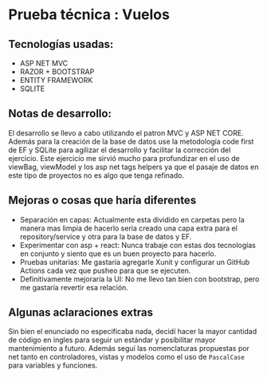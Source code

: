# Prueba técnica : Vuelos

## Tecnologías usadas:

- ASP NET MVC
- RAZOR + BOOTSTRAP
- ENTITY FRAMEWORK 
- SQLITE

## Notas de desarrollo:

El desarrollo se llevo a cabo utilizando el patron MVC y ASP NET CORE.
Además para la creación de la base de datos use la metodología code first de EF y SQLite para agilizar el desarrollo y facilitar la corrección del ejercicio.
Este ejercicio me sirvió mucho para profundizar en el uso de viewBag, viewModel y los asp net tags helpers ya que el pasaje de datos en este tipo de proyectos no es algo que tenga refinado.



## Mejoras o cosas que haría diferentes

- Separación en capas: Actualmente esta dividido en carpetas pero la manera mas limpia de hacerlo seria creado una capa extra para el repository/service y otra para la base de datos y EF.
- Experimentar con asp + react: Nunca trabaje con estas dos tecnologías en conjunto y siento que es un buen proyecto para hacerlo.
- Pruebas unitarias: Me gastaría agregarle Xunit y configurar un GitHub Actions cada vez que pusheo para que se ejecuten.
- Definitivamente mejoraría la UI: No me llevo tan bien con bootstrap, pero me gastaría revertir esa relación.


## Algunas aclaraciones extras

Sin bien el enunciado no especificaba nada, decidí hacer la mayor cantidad de código en ingles para seguir un estándar y posibilitar mayor mantenimiento a futuro.
Además seguí las nomenclaturas propuestas por net tanto en controladores, vistas y modelos como el uso de `PascalCase` para variables y funciones. 
